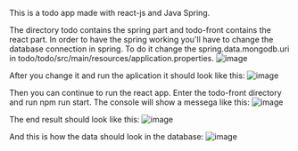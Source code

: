 This is a todo app made with react-js and Java Spring.

The directory todo contains the spring part and todo-front contains the react part.
In order to have the spring working you'll have to change the database connection in spring.
To do it change the spring.data.mongodb.uri in todo/todo/src/main/resources/application.properties.
![image](https://github.com/user-attachments/assets/45ea2028-1581-4ebc-8a0b-16a419ccc2df)

After you change it and run the aplication it should look like this:
![image](https://github.com/user-attachments/assets/66b7ea0d-3356-4035-b838-32be143e898b)

Then you can continue to run the react app.
Enter the todo-front directory and run npm run start.
The console will show a messega like this:
![image](https://github.com/user-attachments/assets/12159099-c78a-4e5b-a9a1-320bc5c0967f)

The end result should look like this:
![image](https://github.com/user-attachments/assets/d61a4edb-ce2f-4d70-b44e-f7794bd58550)

And this is how the data should look in the database:
![image](https://github.com/user-attachments/assets/4b3b4535-bd9e-44c3-960f-c5e3e6b2d8f0)
